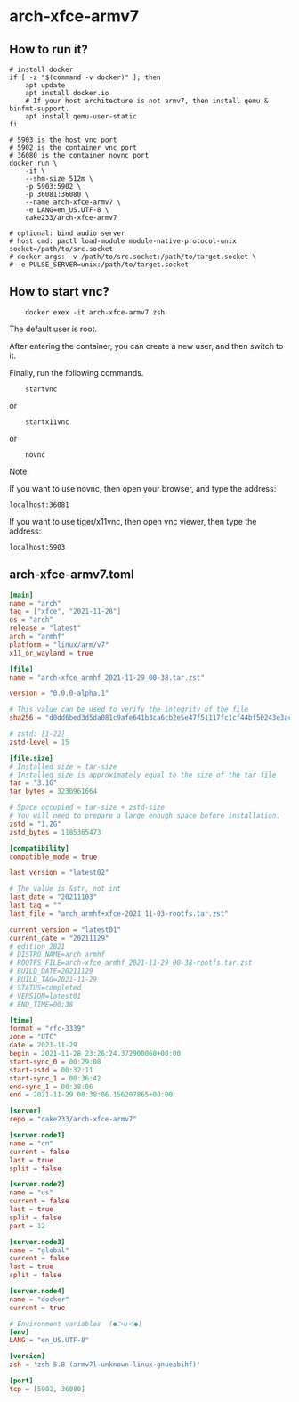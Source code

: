 # arch-xfce-armv7

## How to run it?

```shell
# install docker
if [ -z "$(command -v docker)" ]; then
    apt update
    apt install docker.io
    # If your host architecture is not armv7, then install qemu & binfmt-support.
    apt install qemu-user-static
fi

# 5903 is the host vnc port
# 5902 is the container vnc port
# 36080 is the container novnc port
docker run \
    -it \
    --shm-size 512m \
    -p 5903:5902 \
    -p 36081:36080 \
    --name arch-xfce-armv7 \
    -e LANG=en_US.UTF-8 \
    cake233/arch-xfce-armv7

# optional: bind audio server
# host cmd: pactl load-module module-native-protocol-unix socket=/path/to/src.socket
# docker args: -v /path/to/src.socket:/path/to/target.socket \
# -e PULSE_SERVER=unix:/path/to/target.socket

```

## How to start vnc?

```shell
    docker exex -it arch-xfce-armv7 zsh
```

The default user is root.

After entering the container, you can create a new user, and then switch to it.

Finally, run the following commands.

```shell
    startvnc
```

or

```shell
    startx11vnc
```

or

```shell
    novnc
```

Note:

If you want to use novnc, then open your browser, and type the address:

```
localhost:36081
```

If you want to use tiger/x11vnc, then open vnc viewer, then type the address:

```
localhost:5903
```

## arch-xfce-armv7.toml

```toml
[main]
name = "arch"
tag = ["xfce", "2021-11-28"]
os = "arch"
release = "latest"
arch = "armhf"
platform = "linux/arm/v7"
x11_or_wayland = true

[file]
name = "arch-xfce_armhf_2021-11-29_00-38.tar.zst"

version = "0.0.0-alpha.1"

# This value can be used to verify the integrity of the file
sha256 = "d0dd6bed3d5da081c9afe641b3ca6cb2e5e47f51117fc1cf44bf50243e3aca83"

# zstd: [1-22]
zstd-level = 15

[file.size]
# Installed size ≈ tar-size
# Installed size is approximately equal to the size of the tar file
tar = "3.1G"
tar_bytes = 3230961664

# Space occupied ≈ tar-size + zstd-size
# You will need to prepare a large enough space before installation.
zstd = "1.2G"
zstd_bytes = 1185365473

[compatibility]
compatible_mode = true

last_version = "latest02"

# The value is &str, not int
last_date = "20211103"
last_tag = ""
last_file = "arch_armhf+xfce-2021_11-03-rootfs.tar.zst"

current_version = "latest01"
current_date = "20211129"
# edition 2021
# DISTRO_NAME=arch_armhf
# ROOTFS_FILE=arch-xfce_armhf_2021-11-29_00-38-rootfs.tar.zst
# BUILD_DATE=20211129
# BUILD_TAG=2021-11-29
# STATUS=completed
# VERSION=latest01
# END_TIME=00:38

[time]
format = "rfc-3339"
zone = "UTC"
date = 2021-11-29
begin = 2021-11-28 23:26:24.372900060+00:00
start-sync_0 = 00:29:08
start-zstd = 00:32:11
start-sync_1 = 00:36:42
end-sync_1 = 00:38:06
end = 2021-11-29 00:38:06.156207865+00:00

[server]
repo = "cake233/arch-xfce-armv7"

[server.node1]
name = "cn"
current = false
last = true
split = false

[server.node2]
name = "us"
current = false
last = true
split = false
part = 12

[server.node3]
name = "global"
current = false
last = true
split = false

[server.node4]
name = "docker"
current = true

# Environment variables  (●＞ω＜●)
[env]
LANG = "en_US.UTF-8"

[version]
zsh = 'zsh 5.8 (armv7l-unknown-linux-gnueabihf)'

[port]
tcp = [5902, 36080]
```
